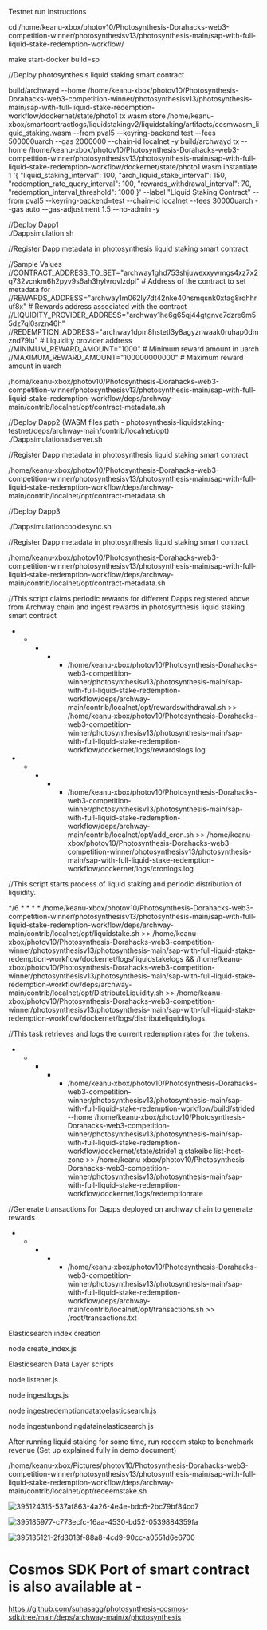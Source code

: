 Testnet run Instructions 

cd /home/keanu-xbox/photov10/Photosynthesis-Dorahacks-web3-competition-winner/photosynthesisv13/photosynthesis-main/sap-with-full-liquid-stake-redemption-workflow/

make start-docker build=sp

//Deploy photosynthesis liquid staking smart contract 

build/archwayd --home /home/keanu-xbox/photov10/Photosynthesis-Dorahacks-web3-competition-winner/photosynthesisv13/photosynthesis-main/sap-with-full-liquid-stake-redemption-workflow/dockernet/state/photo1 tx wasm store /home/keanu-xbox/smartcontractlogs/liquidstakingv2/liquidstaking/artifacts/cosmwasm_liquid_staking.wasm --from pval5 --keyring-backend test --fees 500000uarch --gas 2000000 --chain-id localnet -y
build/archwayd tx --home /home/keanu-xbox/photov10/Photosynthesis-Dorahacks-web3-competition-winner/photosynthesisv13/photosynthesis-main/sap-with-full-liquid-stake-redemption-workflow/dockernet/state/photo1 wasm instantiate 1 '{
     "liquid_staking_interval": 100,
     "arch_liquid_stake_interval": 150,
     "redemption_rate_query_interval": 100,
     "rewards_withdrawal_interval": 70,
     "redemption_interval_threshold": 1000
   }' --label "Liquid Staking Contract" --from pval5 --keyring-backend=test --chain-id localnet --fees 30000uarch --gas auto --gas-adjustment 1.5 --no-admin -y
   
//Deploy Dapp1    
./Dappsimulation.sh

//Register Dapp metadata in photosynthesis liquid staking smart contract

//Sample Values
//CONTRACT_ADDRESS_TO_SET="archway1ghd753shjuwexxywmgs4xz7x2q732vcnkm6h2pyv9s6ah3hylvrqvlzdpl"  # Address of the contract to set metadata for
//REWARDS_ADDRESS="archway1m062ly7dt42nke40hsmqsnk0xtag8rqhhruf8x"  # Rewards address associated with the contract
//LIQUIDITY_PROVIDER_ADDRESS="archway1he6g65qj44gtgnve7dzre6m55dz7ql0srzn46h"
//REDEMPTION_ADDRESS="archway1dpm8hstetl3y8agyznwaak0ruhap0dmznd79lu"  # Liquidity provider address
//MINIMUM_REWARD_AMOUNT="1000"  # Minimum reward amount in uarch 
//MAXIMUM_REWARD_AMOUNT="100000000000" # Maximum reward amount in uarch  

/home/keanu-xbox/photov10/Photosynthesis-Dorahacks-web3-competition-winner/photosynthesisv13/photosynthesis-main/sap-with-full-liquid-stake-redemption-workflow/deps/archway-main/contrib/localnet/opt/contract-metadata.sh

//Deploy Dapp2
(WASM files path - photosynthesis-liquidstaking-testnet/deps/archway-main/contrib/localnet/opt)
./Dappsimulationadserver.sh

//Register Dapp metadata in photosynthesis liquid staking smart contract 

/home/keanu-xbox/photov10/Photosynthesis-Dorahacks-web3-competition-winner/photosynthesisv13/photosynthesis-main/sap-with-full-liquid-stake-redemption-workflow/deps/archway-main/contrib/localnet/opt/contract-metadata.sh

//Deploy Dapp3

./Dappsimulationcookiesync.sh 

//Register Dapp metadata in photosynthesis liquid staking smart contract 

/home/keanu-xbox/photov10/Photosynthesis-Dorahacks-web3-competition-winner/photosynthesisv13/photosynthesis-main/sap-with-full-liquid-stake-redemption-workflow/deps/archway-main/contrib/localnet/opt/contract-metadata.sh


//This script claims periodic rewards for different Dapps registered above from Archway chain and ingest rewards in photosynthesis liquid staking smart contract


* * * * * /home/keanu-xbox/photov10/Photosynthesis-Dorahacks-web3-competition-winner/photosynthesisv13/photosynthesis-main/sap-with-full-liquid-stake-redemption-workflow/deps/archway-main/contrib/localnet/opt/rewardswithdrawal.sh >> /home/keanu-xbox/photov10/Photosynthesis-Dorahacks-web3-competition-winner/photosynthesisv13/photosynthesis-main/sap-with-full-liquid-stake-redemption-workflow/dockernet/logs/rewardslogs.log



* * * * * /home/keanu-xbox/photov10/Photosynthesis-Dorahacks-web3-competition-winner/photosynthesisv13/photosynthesis-main/sap-with-full-liquid-stake-redemption-workflow/deps/archway-main/contrib/localnet/opt/add_cron.sh >> /home/keanu-xbox/photov10/Photosynthesis-Dorahacks-web3-competition-winner/photosynthesisv13/photosynthesis-main/sap-with-full-liquid-stake-redemption-workflow/dockernet/logs/cronlogs.log


//This script starts process of liquid staking and periodic distribution of liquidity.


*/6 * * * * /home/keanu-xbox/photov10/Photosynthesis-Dorahacks-web3-competition-winner/photosynthesisv13/photosynthesis-main/sap-with-full-liquid-stake-redemption-workflow/deps/archway-main/contrib/localnet/opt/liquidstake.sh >> /home/keanu-xbox/photov10/Photosynthesis-Dorahacks-web3-competition-winner/photosynthesisv13/photosynthesis-main/sap-with-full-liquid-stake-redemption-workflow/dockernet/logs/liquidstakelogs && /home/keanu-xbox/photov10/Photosynthesis-Dorahacks-web3-competition-winner/photosynthesisv13/photosynthesis-main/sap-with-full-liquid-stake-redemption-workflow/deps/archway-main/contrib/localnet/opt/DistributeLiquidity.sh >> /home/keanu-xbox/photov10/Photosynthesis-Dorahacks-web3-competition-winner/photosynthesisv13/photosynthesis-main/sap-with-full-liquid-stake-redemption-workflow/dockernet/logs/distributeliquiditylogs


//This task retrieves and logs the current redemption rates for the tokens.

* * * * * /home/keanu-xbox/photov10/Photosynthesis-Dorahacks-web3-competition-winner/photosynthesisv13/photosynthesis-main/sap-with-full-liquid-stake-redemption-workflow/build/strided --home /home/keanu-xbox/photov10/Photosynthesis-Dorahacks-web3-competition-winner/photosynthesisv13/photosynthesis-main/sap-with-full-liquid-stake-redemption-workflow/dockernet/state/stride1 q stakeibc list-host-zone >> /home/keanu-xbox/photov10/Photosynthesis-Dorahacks-web3-competition-winner/photosynthesisv13/photosynthesis-main/sap-with-full-liquid-stake-redemption-workflow/dockernet/logs/redemptionrate


//Generate transactions for Dapps deployed on archway chain to generate rewards  

* * * * * /home/keanu-xbox/photov10/Photosynthesis-Dorahacks-web3-competition-winner/photosynthesisv13/photosynthesis-main/sap-with-full-liquid-stake-redemption-workflow/deps/archway-main/contrib/localnet/opt/transactions.sh >> /root/transactions.txt



Elasticsearch index creation 

node create_index.js


Elasticsearch Data Layer scripts 


node listener.js


node ingestlogs.js


node ingestredemptiondatatoelasticsearch.js


node ingestunbondingdatainelasticsearch.js


After running liquid staking for some time, run redeem stake to benchmark revenue (Set up explained fully in demo document)

/home/keanu-xbox/Pictures/photov10/Photosynthesis-Dorahacks-web3-competition-winner/photosynthesisv13/photosynthesis-main/sap-with-full-liquid-stake-redemption-workflow/deps/archway-main/contrib/localnet/opt/redeemstake.sh



![395124315-537af863-4a26-4e4e-bdc6-2bc79bf84cd7](https://github.com/user-attachments/assets/3af51e9d-a574-4023-8243-8a80d2dd00b9)



![395185977-c773ecfc-16aa-4530-bd52-0539884359fa](https://github.com/user-attachments/assets/e97e8c56-4889-47b2-9ccc-dc0e47ebe296)



![395135121-2fd3013f-88a8-4cd9-90cc-a0551d6e6700](https://github.com/user-attachments/assets/ebef78c9-ff27-4523-9f65-e34209b2a736)


# Cosmos SDK Port of smart contract is also available at - 

https://github.com/suhasagg/photosynthesis-cosmos-sdk/tree/main/deps/archway-main/x/photosynthesis

